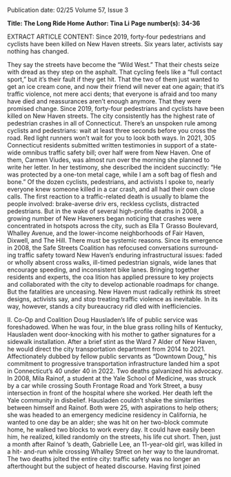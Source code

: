 Publication date: 02/25
Volume 57, Issue 3

**Title: The Long Ride Home**
**Author: Tina Li**
**Page number(s): 34-36**

EXTRACT ARTICLE CONTENT:
Since 2019, forty-four pedestrians and cyclists have been killed on 
New Haven streets. Six years later, activists say nothing has changed.


They say the streets have become the 
“Wild West.” That their chests seize with dread 
as they step on the asphalt. That cycling feels 
like a “full contact sport,” but it’s their fault if they 
get hit. That the two of them just wanted to get an 
ice cream cone, and now their friend will never eat 
one again; that it’s traffic violence, not mere acci­
dents; that everyone is afraid and too many have 
died and reassurances aren’t enough anymore. That 
they were promised change. 
Since 2019, forty-four pedestrians and cyclists 
have been killed on New Haven streets. The city 
consistently has the highest rate of pedestrian 
crashes in all of Connecticut. There’s an unspoken 
rule among cyclists and pedestrians: wait at least 
three seconds before you cross the road. Red light 
runners won’t wait for you to look both ways. In 
2021, 305 Connecticut residents submitted written 
testimonies in support of a state-wide omnibus 
traffic safety bill; over half were from New Haven. 
One of them, Carmen Viudes, was almost run over 
the morning she planned to write her letter. In her 
testimony, she described the incident succinctly: 
“He was protected by a one-ton metal cage, while I 
am a soft bag of flesh and bone.”
Of the dozen cyclists, pedestrians, and activists 
I spoke to, nearly everyone knew someone killed in 
a car crash, and all had their own close calls. The 
first reaction to a traffic-related death is usually 
to blame the people involved: brake-averse driv­
ers, reckless cyclists, distracted pedestrians. But in 
the wake of several high-profile deaths in 2008, a 
growing number of New Haveners began noticing 
that crashes were concentrated in hotspots across 
the city, such as Ella T Grasso Boulevard, Whalley 
Avenue, and the lower-income neighborhoods of 
Fair Haven, Dixwell, and The Hill. There must be 
systemic reasons. 
Since its emergence in 2008, the Safe Streets 
Coalition has refocused conversations surround­
ing traffic safety toward New Haven’s enduring 
infrastructural issues: faded or wholly absent cross­
walks, ill-timed pedestrian signals, wide lanes that 
encourage speeding, and inconsistent bike lanes. 
Bringing together residents and experts, the coa­
lition has applied pressure to key projects and 
collaborated with the city to develop actionable 
roadmaps for change. 
But the fatalities are unceasing. New Haven 
must radically rethink its street designs, activists 
say, and stop treating traffic violence as inevitable. 
In its way, however, stands a city bureaucracy rid­
dled with inefficiencies.


II. Co-Op and Coalition
Doug Hausladen’s life of public service was 
foreshadowed. When he was four, in the blue­
grass rolling hills of Kentucky, Hausladen went 
door-knocking with his mother to gather signatures 
for a sidewalk installation. After a brief stint as the 
Ward 7 Alder of New Haven, he would direct the 
city transportation department from 2014 to 2021. 
Affectionately dubbed by fellow public servants as 
“Downtown Doug,” his commitment to progressive 
transportation infrastructure landed him a spot in 
Connecticut’s 40 under 40 in 2022.
Two deaths galvanized his advocacy. In 2008, 
Mila Rainof, a student at the Yale School of 
Medicine, was struck by a car while crossing South 
Frontage Road and York Street, a busy intersection 
in front of the hospital where she worked. Her death 
left the Yale community in disbelief. Hausladen 
couldn’t shake the similarities between himself and 
Rainof. Both were 25, with aspirations to help others; 
she was headed to an emergency medicine residency 
in California, he wanted to one day be an alder; she 
was hit on her two-block commute home, he walked 
two blocks to work every day. It could have easily 
been him, he realized, killed randomly on the streets, 
his life cut short. 
Then, just a month after Rainof ’s death, 
Gabrielle Lee, an 11-year-old girl, was killed in a hit-
and-run while crossing Whalley Street on her way 
to the laundromat. The two deaths jolted the entire 
city: traffic safety was no longer an afterthought but 
the subject of heated discourse. Having first joined